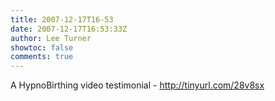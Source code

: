 ```yaml
---
title: 2007-12-17T16-53
date: 2007-12-17T16:53:33Z
author: Lee Turner
showtoc: false
comments: true
---
```


A HypnoBirthing video testimonial - http://tinyurl.com/28v8sx

